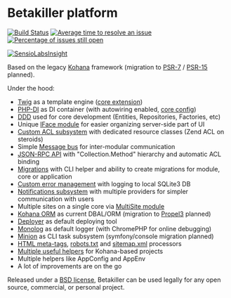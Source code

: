 # Betakiller platform

[![Build Status](https://travis-ci.org/spotman/betakiller.svg?branch=master)](https://travis-ci.org/spotman/betakiller)
[![Average time to resolve an issue](http://isitmaintained.com/badge/resolution/spotman/betakiller.svg)](http://isitmaintained.com/project/spotman/betakiller "Average time to resolve an issue")
[![Percentage of issues still open](http://isitmaintained.com/badge/open/spotman/betakiller.svg)](http://isitmaintained.com/project/spotman/betakiller "Percentage of issues still open")

[![SensioLabsInsight](https://insight.sensiolabs.com/projects/cae4439a-8a2e-4e0c-9169-f9d1c7e25366/big.png)](https://insight.sensiolabs.com/projects/cae4439a-8a2e-4e0c-9169-f9d1c7e25366)

Based on the legacy [Kohana](http://kohanaframework.org/) framework (migration to [PSR-7](https://github.com/php-fig/http-message) / [PSR-15](https://github.com/http-interop/http-middleware) planned).

Under the hood:

- [Twig](https://twig.symfony.com/) as a template engine ([core extension](application/classes/BetaKiller/Twig/Extension.php))
- [PHP-DI](http://php-di.org/) as DI container (with autowiring enabled, [core config](application/config/twig.php))
- [DDD](modules/ddd) used for core development (Entities, Repositories, Factories, etc)
- Unique [IFace module](modules/iface) for easier organizing server-side part of UI
- [Custom ACL subsystem](https://github.com/spotman/rbac) with dedicated resource classes (Zend ACL on steroids)
- Simple [Message bus](modules/message-bus) for inter-modular communication
- [JSON-RPC API](https://github.com/spotman/kohana-simple-api) with "Collection.Method" hierarchy and automatic ACL binding
- [Migrations](https://github.com/spotman/kohana-minion-migrations) with CLI helper and ability to create migrations for module, core or application
- [Custom error management](modules/error) with logging to local SQLite3 DB
- [Notifications subsystem](modules/notification) with multiple providers for simpler communication with users
- Multiple sites on a single core via [MultiSite module](https://github.com/spotman/kohana-multi-site)
- [Kohana ORM](modules/orm) as current DBAL/ORM (migration to [Propel3](https://github.com/propelorm/Propel3) planned)
- [Deployer](https://deployer.org/) as default deploying tool
- [Monolog](https://github.com/Seldaek/monolog) as default logger (with ChromePHP for online debugging)
- [Minion](modules/minion) as CLI task subsystem (symfony/console migration planned)
- [HTML meta-tags](https://github.com/spotman/kohana-meta-tags), [robots.txt](https://github.com/spotman/kohana-robots.txt) and [sitemap.xml](modules/sitemap) processors
- [Multiple useful helpers](https://github.com/spotman/kohana-utils) for Kohana-based projects
- Multiple helpers like AppConfig and AppEnv
- A lot of improvements are on the go

Released under a [BSD license](LICENSE.md), Betakiller can be used legally for any open source, commercial, or personal project.

